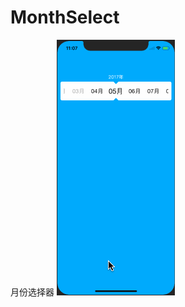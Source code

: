 # MonthSelect
月份选择器
![image](https://github.com/SunAndMa/MonthSelect/raw/master/source/xiaoguo.gif)
